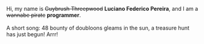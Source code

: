 Hi, my name is ~~Guybrush Threepwood~~ **Luciano Federico Pereira**, and I am a ~~wannabe pirate~~ **programmer**.<br><br>A short song: 48 bounty of doubloons gleams in the sun, a treasure hunt has just begun! Arrr!
